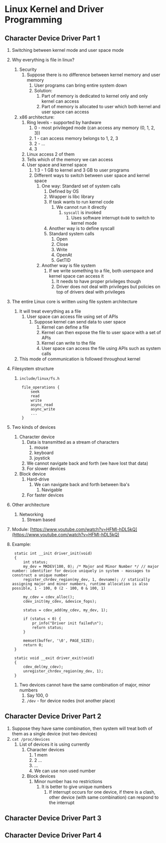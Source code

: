 # Linux Kernel and Driver Programming #
## Character Device Driver Part 1 ##
1. Switching between kernel mode and user space mode
2. Why everything is file in linux?
	1. Security
		1. Suppose there is no difference between kernel memory and user memory
			1. User programs can bring entire system down
			2. Solution:
				1. Part of memory is dedicated to kernel only and only kernel can access
				2. Part of memory is allocated to user which both kernel and user space can access
	2. x86 architecture:
		1. Ring levels - supported by hardware
			1. 0 - most privileged mode (can access any memory (0, 1, 2, 3))
			2. 1 - can access memory belongs to 1, 2, 3
			3. 2 - ...
			4. 3
		2. Linux access 2 of them
		3. Tells which of the memory we can access
		4. User space and kernel space
			1. 1:3 - 1 GB to kernel and 3 GB to user programs
			2. Different ways to switch between user space and kernel space
				1. One way: Standard set of system calls
					1. Defined by OS
					2. Wrapper is libc library
					3. If task wants to run kernel code
						1. We cannot run it directly
							1. `syscall` is invoked
								1. Uses software interrupt `0x80` to switch to kernel mode
					3. Another way is to define syscall
					4. Standard system calls
						1. Open
						2. Close
						3. Write
						4. OpenAt
						5. GetTID
				2. Another way is file system
					1. If we write something to a file, both userspace and kernel space can access it
						1. It needs to have proper privileges though
						2. Driver does not deal with privileges but policies on top of drivers deal with privileges
3. The entire Linux core is written using file system architecture
	1. It will treat everything as a file
		1. User space can access file using set of APIs
			1. Suppose kernel can send data to user space
				1. Kernel can define a file
				2. Kernel can then expose the file to user space with a set of APIs
				3. Kernel can write to the file
				4. User space can access the file using APIs such as system calls
	2. This mode of communication is followed throughout kernel
4. Filesystem structure
	1. `include/linux/fs.h`

			file_operations {
				seek
				read
				write
				async_read
				async_write
				...
			}
			
5. Two kinds of devices
	1. Character device
		1. Data is transmitted as a stream of characters
			1. mouse
			2. keyboard
			3. joystick
		2. We cannot navigate back and forth (we have lost that data)
		3. For slower devices
	2. Block device
		1. Hard-drive
			1. We can navigate back and forth between lba's
				1. Navigable
		2. For faster devices
6. Other architecture
	1. Networking
		1. Stream based
7. Module: [https://www.youtube.com/watch?v=HFMI-hDL5kQ](https://www.youtube.com/watch?v=HFMI-hDL5kQ)
8. Example:

		static int __init driver_init(void)
		{
			int status;
			my_dev = MKDEV(100, 0); /* Major and Minor Number */ // major number: identifier for device uniquely in system - massages to construct a unique number
			register_chrdev_region(my_dev, 1, devname); // statically assigning major and minor numbers, runtime allocation is also possible, 1 - 100, 0 (2 - 100, 0 & 100, 1)
			
			my_cdev = cdev_alloc();
			cdev_init(my_cdev, &device_fops);
			
			status = cdev_add(my_cdev, my_dev, 1);
			
			if (status < 0) {
				pr_info("Driver init failed\n");
				return status;
			}
			
			memset(buffer, '\0', PAGE_SIZE);
			return 0;
		}
		
		static void __exit driver_exit(void)
		{
			cdev_del(my_cdev);
			unregister_chrdev_region(my_dev, 1);
		}
		
	1. Two devices cannot have the same combination of major, minor numbers
		1. Say 100, 0
		2. `/dev` - for device nodes (not another place)

## Character Device Driver Part 2 ##
1. Suppose they have same combination, then system will treat both of them as a single device (not two devices)
2. `cat /proc/devices`
	1. List of devices it is using currently
		1. Character devices
			1. 1 mem
			2. 2 ...
			3. ...
			4. We can use non used number
		2. Block devices
			1. Minor number has no restrictions
				1. It is better to give unique numbers
					1. If interrupt occurs for one device, if there is a clash, other device (with same combination) can respond to the interrupt

## Character Device Driver Part 3 ##
## Character Device Driver Part 4 ##